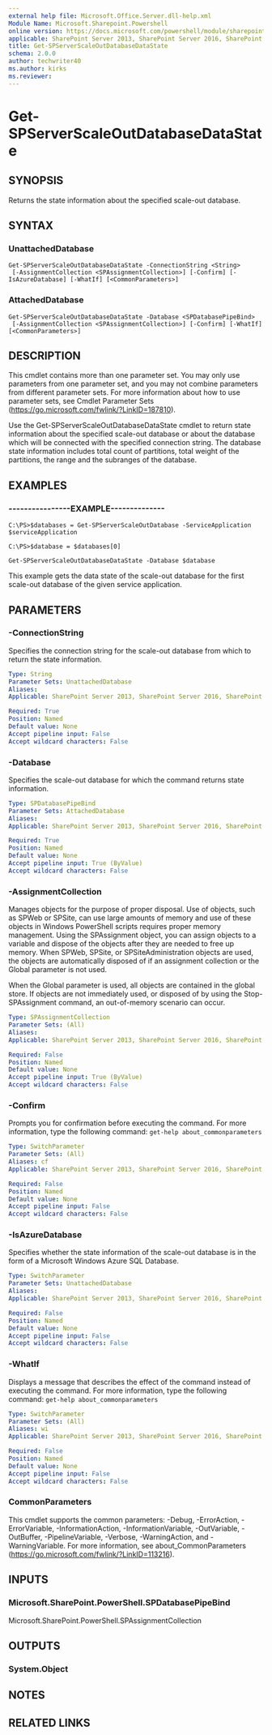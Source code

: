 ```yaml
---
external help file: Microsoft.Office.Server.dll-help.xml
Module Name: Microsoft.Sharepoint.Powershell
online version: https://docs.microsoft.com/powershell/module/sharepoint-server/get-spserverscaleoutdatabasedatastate
applicable: SharePoint Server 2013, SharePoint Server 2016, SharePoint Server 2019
title: Get-SPServerScaleOutDatabaseDataState
schema: 2.0.0
author: techwriter40
ms.author: kirks
ms.reviewer:
---
```


# Get-SPServerScaleOutDatabaseDataState

## SYNOPSIS

Returns the state information about the specified scale-out database.




## SYNTAX

### UnattachedDatabase
```
Get-SPServerScaleOutDatabaseDataState -ConnectionString <String>
 [-AssignmentCollection <SPAssignmentCollection>] [-Confirm] [-IsAzureDatabase] [-WhatIf] [<CommonParameters>]
```

### AttachedDatabase
```
Get-SPServerScaleOutDatabaseDataState -Database <SPDatabasePipeBind>
 [-AssignmentCollection <SPAssignmentCollection>] [-Confirm] [-WhatIf] [<CommonParameters>]
```

## DESCRIPTION

This cmdlet contains more than one parameter set.
You may only use parameters from one parameter set, and you may not combine parameters from different parameter sets.
For more information about how to use parameter sets, see Cmdlet Parameter Sets (https://go.microsoft.com/fwlink/?LinkID=187810).

Use the Get-SPServerScaleOutDatabaseDataState cmdlet to return state information about the specified scale-out database or about the database which will be connected with the specified connection string.
The database state information includes total count of partitions, total weight of the partitions, the range and the subranges of the database.




## EXAMPLES

### ----------------EXAMPLE-------------- 
```
C:\PS>$databases = Get-SPServerScaleOutDatabase -ServiceApplication $serviceApplication

C:\PS>$database = $databases[0]

Get-SPServerScaleOutDatabaseDataState -Database $database
```

This example gets the data state of the scale-out database for the first scale-out database of the given service application.


## PARAMETERS

### -ConnectionString

Specifies the connection string for the scale-out database from which to return the state information.





```yaml
Type: String
Parameter Sets: UnattachedDatabase
Aliases: 
Applicable: SharePoint Server 2013, SharePoint Server 2016, SharePoint Server 2019

Required: True
Position: Named
Default value: None
Accept pipeline input: False
Accept wildcard characters: False
```

### -Database

Specifies the scale-out database for which the command returns state information.



```yaml
Type: SPDatabasePipeBind
Parameter Sets: AttachedDatabase
Aliases: 
Applicable: SharePoint Server 2013, SharePoint Server 2016, SharePoint Server 2019

Required: True
Position: Named
Default value: None
Accept pipeline input: True (ByValue)
Accept wildcard characters: False
```

### -AssignmentCollection

Manages objects for the purpose of proper disposal.
Use of objects, such as SPWeb or SPSite, can use large amounts of memory and use of these objects in Windows PowerShell scripts requires proper memory management.
Using the SPAssignment object, you can assign objects to a variable and dispose of the objects after they are needed to free up memory.
When SPWeb, SPSite, or SPSiteAdministration objects are used, the objects are automatically disposed of if an assignment collection or the Global parameter is not used.

When the Global parameter is used, all objects are contained in the global store.
If objects are not immediately used, or disposed of by using the Stop-SPAssignment command, an out-of-memory scenario can occur.




```yaml
Type: SPAssignmentCollection
Parameter Sets: (All)
Aliases: 
Applicable: SharePoint Server 2013, SharePoint Server 2016, SharePoint Server 2019

Required: False
Position: Named
Default value: None
Accept pipeline input: True (ByValue)
Accept wildcard characters: False
```

### -Confirm

Prompts you for confirmation before executing the command.
For more information, type the following command: `get-help about_commonparameters`


```yaml
Type: SwitchParameter
Parameter Sets: (All)
Aliases: cf
Applicable: SharePoint Server 2013, SharePoint Server 2016, SharePoint Server 2019

Required: False
Position: Named
Default value: None
Accept pipeline input: False
Accept wildcard characters: False
```

### -IsAzureDatabase

Specifies whether the state information of the scale-out database is in the form of a Microsoft Windows Azure SQL Database.





```yaml
Type: SwitchParameter
Parameter Sets: UnattachedDatabase
Aliases: 
Applicable: SharePoint Server 2013, SharePoint Server 2016, SharePoint Server 2019

Required: False
Position: Named
Default value: None
Accept pipeline input: False
Accept wildcard characters: False
```

### -WhatIf

Displays a message that describes the effect of the command instead of executing the command.
For more information, type the following command: `get-help about_commonparameters`



```yaml
Type: SwitchParameter
Parameter Sets: (All)
Aliases: wi
Applicable: SharePoint Server 2013, SharePoint Server 2016, SharePoint Server 2019

Required: False
Position: Named
Default value: None
Accept pipeline input: False
Accept wildcard characters: False
```

### CommonParameters
This cmdlet supports the common parameters: -Debug, -ErrorAction, -ErrorVariable, -InformationAction, -InformationVariable, -OutVariable, -OutBuffer, -PipelineVariable, -Verbose, -WarningAction, and -WarningVariable. For more information, see about_CommonParameters (https://go.microsoft.com/fwlink/?LinkID=113216).

## INPUTS

### Microsoft.SharePoint.PowerShell.SPDatabasePipeBind
Microsoft.SharePoint.PowerShell.SPAssignmentCollection

## OUTPUTS

### System.Object

## NOTES

## RELATED LINKS

